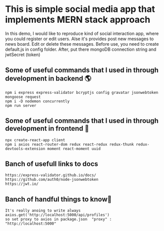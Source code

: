 # This is simple social media app that implements MERN stack approach

In this demo, I would like to reproduce kind of social interaction app, where you could register or edit users.
Alse it's provides post new messages to news board. Edit or delete these messages.
Before use, you need to create default.js in config folder.
After, put there mongoDB connection string and jwtSecret (token)

## Some of useful commands that I used in through development in backend 🌎

    npm i express express-validator bcryptjs config gravatar jsonwebtoken mongoose request
    npm i -D nodemon concurrently
    npm run server

## Some of useful commands that I used in through development in frontend 🌠

    npx create-react-app client
    npm i axios react-router-dom redux react-redux redux-thunk redux-devtools-extension moment react-moment uuid

## Banch of usefull links to docs

    https://express-validator.github.io/docs/
    https://github.com/auth0/node-jsonwebtoken
    https://jwt.io/

## Banch of handful things to know🍔

    It's really anoing to write always axios.get('http://localhost:5000/api/profiles')
    so set proxy to axios in package.json  "proxy" : "http://localhost:5000"

